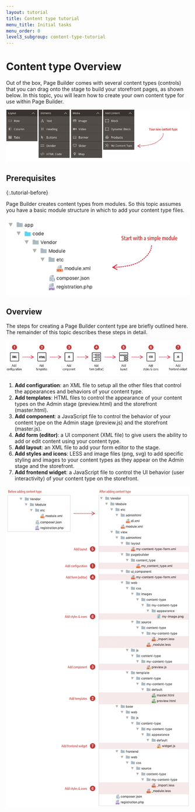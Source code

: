 ```yaml
---
layout: tutorial
title: Content type tutorial
menu_title: Initial tasks
menu_order: 0
level3_subgroup: content-type-tutorial
---
```


# Content type Overview

Out of the box, Page Builder comes with several content types (controls) that you can drag onto the stage to build your storefront pages, as shown below. In this topic, you will learn how to create your own content type for use within Page Builder.

![Page Builder Content Types](../images/panel-horizontal.png)

## Prerequisites
{:.tutorial-before}

Page Builder creates content types from modules. So this topic assumes you have a basic module structure in which to add your content type files.

![](../images/module-minimum-structure.png)

## Overview

The steps for creating a Page Builder content type are briefly outlined here. The remainder of this topic describes these steps in detail.

![Creating Custom Content Types](../images/content-type-overview.png)

1. **Add configuration**: an XML file to setup all the other files that control the appearances and behaviors of your content type.  
2. **Add templates**: HTML files to control the appearance of your content types on the Admin stage (preview.html) and the storefront (master.html).
3. **Add component**: a JavaScript file to control the behavior of your content type on the Admin stage (preview.js) and the storefront (master.js).
4. **Add form (editor)**: a UI component (XML file) to give users the ability to add or edit content using your content type.
5. **Add layout**: an XML file to add your form editor to the stage. 
6. **Add styles and icons**: LESS and image files (png, svg) to add specific styling and images to your content types as they appear on the Admin stage and the storefront. 
7. **Add frontend widget**: a JavaScript file to control the UI behavior (user interactivity) of your content type on the storefront.  

![Before and after content type](../images/content-type-files.png)

